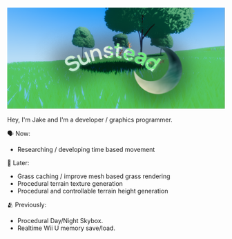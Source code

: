 ![Banner](./sunstead.png)

Hey, I'm Jake and I'm a developer / graphics programmer. 

🗣️ Now:
- Researching / developing time based movement 

👥 Later:
- Grass caching / improve mesh based grass rendering
- Procedural terrain texture generation
- Procedural and controllable terrain height generation

🫂 Previously:
- Procedural Day/Night Skybox.
- Realtime Wii U memory save/load.
